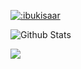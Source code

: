 <a href="https://count.getloli.com/"><img src="https://count.getloli.com/get/@:ibukisaar?theme=rule34" alt=":ibukisaar"></a>

![Github Stats](https://github-readme-stats.vercel.app/api?username=ibukisaar&theme=radical&show_icons=true)

![](https://genshin-card.getloli.com/rand/18639656.png)
